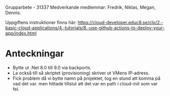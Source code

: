 Grupparbete - 31337
Medverkande medlemmar: Fredrik, Niklas, Megan, Dennis.

Uppgiftens instruktioner finns här: https://cloud-developer.educ8.se/clo/2.-basic-cloud-applications/4.-tutorials/8.-use-github-actions-to-deploy-your-app/index.html

# Anteckningar
+ Bytte ut .Net 8.0 till 9.0 via backports.
+ La också till så skriptet (provisioning) skriver ut VMens IP-adress.
+ Fick problem då vi bytte namn på projektet, tog en stund att komma på vad det var. men hittade tillslut att det var en path i cloud-init som var fel.